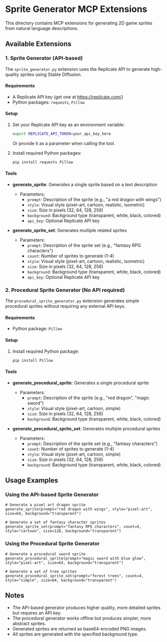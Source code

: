 # Sprite Generator MCP Extensions

This directory contains MCP extensions for generating 2D game sprites from natural language descriptions.

## Available Extensions

### 1. Sprite Generator (API-based)

The `sprite_generator.py` extension uses the Replicate API to generate high-quality sprites using Stable Diffusion.

#### Requirements

- A Replicate API key (get one at https://replicate.com/)
- Python packages: `requests`, `Pillow`

#### Setup

1. Set your Replicate API key as an environment variable:
   ```bash
   export REPLICATE_API_TOKEN=your_api_key_here
   ```
   
   Or provide it as a parameter when calling the tool.

2. Install required Python packages:
   ```bash
   pip install requests Pillow
   ```

#### Tools

- **generate_sprite**: Generates a single sprite based on a text description
  - Parameters:
    - `prompt`: Description of the sprite (e.g., "a red dragon with wings")
    - `style`: Visual style (pixel-art, cartoon, realistic, isometric)
    - `size`: Size in pixels (32, 64, 128, 256)
    - `background`: Background type (transparent, white, black, colored)
    - `api_key`: Optional Replicate API key

- **generate_sprite_set**: Generates multiple related sprites
  - Parameters:
    - `prompt`: Description of the sprite set (e.g., "fantasy RPG characters")
    - `count`: Number of sprites to generate (1-4)
    - `style`: Visual style (pixel-art, cartoon, realistic, isometric)
    - `size`: Size in pixels (32, 64, 128, 256)
    - `background`: Background type (transparent, white, black, colored)
    - `api_key`: Optional Replicate API key

### 2. Procedural Sprite Generator (No API required)

The `procedural_sprite_generator.py` extension generates simple procedural sprites without requiring any external API keys.

#### Requirements

- Python package: `Pillow`

#### Setup

1. Install required Python package:
   ```bash
   pip install Pillow
   ```

#### Tools

- **generate_procedural_sprite**: Generates a single procedural sprite
  - Parameters:
    - `prompt`: Description of the sprite (e.g., "red dragon", "magic sword")
    - `style`: Visual style (pixel-art, cartoon, simple)
    - `size`: Size in pixels (32, 64, 128, 256)
    - `background`: Background type (transparent, white, black, colored)

- **generate_procedural_sprite_set**: Generates multiple procedural sprites
  - Parameters:
    - `prompt`: Description of the sprite set (e.g., "fantasy characters")
    - `count`: Number of sprites to generate (1-4)
    - `style`: Visual style (pixel-art, cartoon, simple)
    - `size`: Size in pixels (32, 64, 128, 256)
    - `background`: Background type (transparent, white, black, colored)

## Usage Examples

### Using the API-based Sprite Generator

```
# Generate a pixel art dragon sprite
generate_sprite(prompt="red dragon with wings", style="pixel-art", size=64, background="transparent")

# Generate a set of fantasy character sprites
generate_sprite_set(prompt="fantasy RPG characters", count=4, style="cartoon", size=128, background="transparent")
```

### Using the Procedural Sprite Generator

```
# Generate a procedural sword sprite
generate_procedural_sprite(prompt="magic sword with blue glow", style="pixel-art", size=64, background="transparent")

# Generate a set of tree sprites
generate_procedural_sprite_set(prompt="forest trees", count=4, style="simple", size=64, background="transparent")
```

## Notes

- The API-based generator produces higher quality, more detailed sprites but requires an API key.
- The procedural generator works offline but produces simpler, more abstract sprites.
- Generated sprites are returned as base64-encoded PNG images.
- All sprites are generated with the specified background type.
